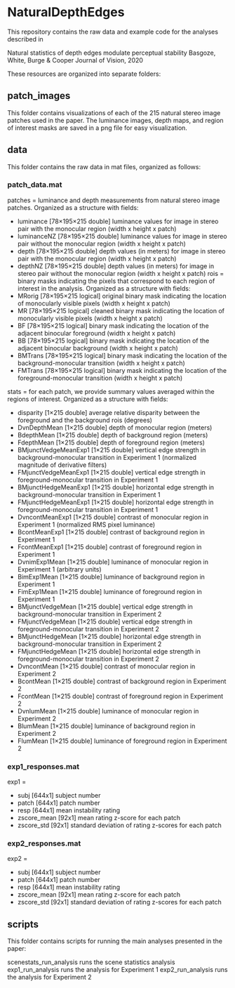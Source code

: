 # NaturalDepthEdges
This repository contains the raw data and example code for the analyses described in 

Natural statistics of depth edges modulate perceptual stability
Basgoze, White, Burge & Cooper
Journal of Vision, 2020

These resources are organized into separate folders:


## patch_images

This folder contains visualizations of each of the 215 natural stereo image patches used in the paper. The luminance images, depth maps, and region of interest masks are saved in a png file for easy visualization.


## data

This folder contains the raw data in mat files, organized as follows:

### patch_data.mat

patches = luminance and depth measurements from natural stereo image patches. Organized as a structure with fields:

* luminance [78×195×215 double]		luminance values for image in stereo pair with the monocular region (width x height x patch)
* luminanceNZ [78×195×215 double]	luminance values for image in stereo pair without the monocular region (width x height x patch)
* depth [78×195×215 double]		depth values (in meters) for image in stereo pair with the monocular region (width x height x patch)
* depthNZ [78×195×215 double]		depth values (in meters) for image in stereo pair without the monocular region (width x height x patch)
rois = binary masks indicating the pixels that correspond to each region of interest in the analysis. Organized as a structure with fields:
* MRorig [78×195×215 logical]		original binary mask indicating the location of monocularly visible pixels (width x height x patch)
* MR [78×195×215 logical]			cleaned binary mask indicating the location of monocularly visible pixels (width x height x patch)
* BF [78×195×215 logical]			binary mask indicating the location of the adjacent binocular foreground (width x height x patch)
* BB [78×195×215 logical]			binary mask indicating the location of the adjacent binocular background (width x height x patch)
* BMTrans [78×195×215 logical]		binary mask indicating the location of the background-monocular transition (width x height x patch)
* FMTrans [78×195×215 logical]		binary mask indicating the location of the foreground-monocular transition (width x height x patch)
 
stats = for each patch, we provide summary values averaged within the regions of interest. Organized as a structure with fields:

* disparity [1×215 double]				average relative disparity between the foreground and the background rois (degrees)
* DvnDepthMean [1×215 double]			depth of monocular region (meters)
* BdepthMean [1×215 double]			depth of background region (meters)
* FdepthMean [1×215 double]			depth of foreground region (meters)
* BMjunctVedgeMeanExp1 [1×215 double]	vertical edge strength in background-monocular transition in Experiment 1 (normalized magnitude of derivative filters)
* FMjunctVedgeMeanExp1 [1×215 double]	vertical edge strength in foreground-monocular transition in Experiment 1
* BMjunctHedgeMeanExp1 [1×215 double]	horizontal edge strength in background-monocular transition in Experiment 1
* FMjunctHedgeMeanExp1 [1×215 double]	horizontal edge strength in foreground-monocular transition in Experiment 1
* DvncontMeanExp1 [1×215 double]		contrast of monocular region in Experiment 1 (normalized RMS pixel luminance)
* BcontMeanExp1 [1×215 double]			contrast of background region in Experiment 1 
* FcontMeanExp1 [1×215 double]			contrast of foreground region in Experiment 1 
* DvnimExp1Mean [1×215 double]			luminance of monocular region in Experiment 1 (arbitrary units)
* BimExp1Mean [1×215 double]			luminance of background region in Experiment 1
* FimExp1Mean [1×215 double]			luminance of foreground region in Experiment 1
* BMjunctVedgeMean [1×215 double]		vertical edge strength in background-monocular transition in Experiment 2
* FMjunctVedgeMean [1×215 double]		vertical edge strength in foreground-monocular transition in Experiment 2
* BMjunctHedgeMean [1×215 double]		horizontal edge strength in background-monocular transition in Experiment 2
* FMjunctHedgeMean [1×215 double]		horizontal edge strength in foreground-monocular transition in Experiment 2
* DvncontMean [1×215 double]			contrast of monocular region in Experiment 2 
* BcontMean [1×215 double]				contrast of background region in Experiment 2
* FcontMean [1×215 double]				contrast of foreground region in Experiment 2
* DvnlumMean [1×215 double]			luminance of monocular region in Experiment 2
* BlumMean [1×215 double]				luminance of background region in Experiment 2
* FlumMean [1×215 double]				luminance of foreground region in Experiment 2

### exp1_responses.mat

exp1 = 

* subj [644x1]				subject number
* patch [644x1] 			patch number
* resp [644x1] 				mean instability rating
* zscore_mean [92x1] 		mean rating z-score for each patch
* zscore_std [92x1] 			standard deviation of rating z-scores for each patch

### exp2_responses.mat

exp2 = 

* subj [644x1]				subject number
* patch [644x1] 			patch number
* resp [644x1] 				mean instability rating
* zscore_mean [92x1] 		mean rating z-score for each patch
* zscore_std [92x1] 			standard deviation of rating z-scores for each patch


## scripts

This folder contains scripts for running the main analyses presented in the paper:

scenestats_run_analysis				runs the scene statistics analysis
exp1_run_analysis					runs the analysis for Experiment 1
exp2_run_analysis					runs the analysis for Experiment 2
